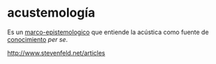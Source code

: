 # acustemología

Es un [marco-epistemologico](marco-epistemologico.md) que entiende la acústica como fuente de [conocimiento](conocimiento.md) *per se*.

<http://www.stevenfeld.net/articles>
